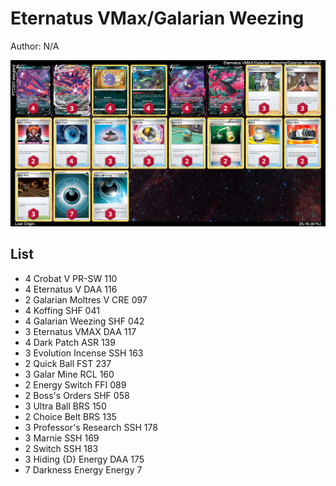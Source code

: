 # Eternatus VMax/Galarian Weezing

Author: N/A

![decklist](../../!Images/Standard/1SWSH-LOR/Eternatus-Weezing.png)

## List
* 4 Crobat V PR-SW 110
* 4 Eternatus V DAA 116
* 2 Galarian Moltres V CRE 097
* 4 Koffing SHF 041
* 4 Galarian Weezing SHF 042
* 3 Eternatus VMAX DAA 117
* 4 Dark Patch ASR 139
* 3 Evolution Incense SSH 163
* 2 Quick Ball FST 237
* 3 Galar Mine RCL 160
* 2 Energy Switch FFI 089
* 2 Boss's Orders SHF 058
* 3 Ultra Ball BRS 150
* 2 Choice Belt BRS 135
* 3 Professor's Research SSH 178
* 3 Marnie SSH 169
* 2 Switch SSH 183
* 3 Hiding {D} Energy DAA 175
* 7 Darkness Energy Energy 7
